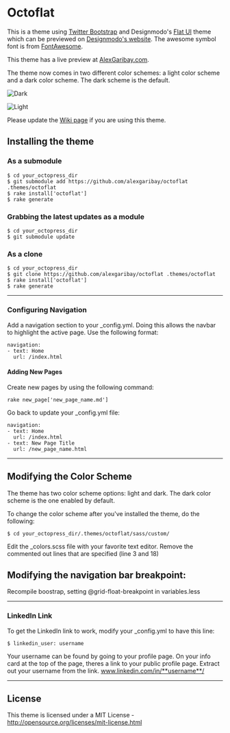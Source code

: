 Octoflat
======

This is a theme using [Twitter Bootstrap](http://twitter.github.io/bootstrap/) and Designmodo's [Flat UI](https://github.com/designmodo/Flat-UI) theme which can be previewed on [Designmodo's website](http://designmodo.com/flat-free/). The awesome symbol font is from [FontAwesome](http://fontawesome.io).

This theme has a live preview at [AlexGaribay.com](http://alexgaribay.com).

The theme now comes in two different color schemes: a light color scheme and a dark color scheme. The dark scheme is the default.

![Dark](https://dl.dropboxusercontent.com/u/11594277/octoflat/dark.png)

![Light](https://dl.dropboxusercontent.com/u/11594277/octoflat/light.png)

Please update the [Wiki page](https://github.com/alexgaribay/octoflat/wiki/Sites-Using-Octoflat) if you are using this theme.

## Installing the theme

### As a submodule ###

````
$ cd your_octopress_dir
$ git submodule add https://github.com/alexgaribay/octoflat .themes/octoflat
$ rake install['octoflat']
$ rake generate
````

### Grabbing the latest updates as a module ####

````
$ cd your_octopress_dir
$ git submodule update
````

### As a clone ###
````
$ cd your_octopress_dir
$ git clone https://github.com/alexgaribay/octoflat .themes/octoflat
$ rake install['octoflat']
$ rake generate
````

---------

### Configuring Navigation ###
Add a navigation section to your _config.yml. Doing this allows the navbar to highlight the active page. Use the following format:

````
navigation:
- text: Home
  url: /index.html
````

#### Adding New Pages ####

Create new pages by using the following command:

````
rake new_page['new_page_name.md']
````

Go back to update your _config.yml file:

````
navigation:
- text: Home
  url: /index.html
- text: New Page Title
  url: /new_page_name.html
````

---------

## Modifying the Color Scheme ##

The theme has two color scheme options: light and dark. The dark color scheme is the one enabled by default.

To change the color scheme after you've installed the theme, do the following:

````
$ cd your_octopress_dir/.themes/octoflat/sass/custom/
````
Edit the _colors.scss file with your favorite text editor.
Remove the commented out lines that are specified (line 3 and 18)

## Modifying the navigation bar breakpoint:
Recompile boostrap, setting @grid-float-breakpoint in variables.less

---------

### LinkedIn Link ###

To get the LinkedIn link to work, modify your _config.yml to have this line:

````
$ linkedin_user: username
````
Your username can be found by going to your profile page. On your info card at the top of the page, theres a link to your public profile page. 
Extract out your username from the link.
www.linkedin.com/in/**username**/

---------

## License ##
This theme is licensed under a MIT License - http://opensource.org/licenses/mit-license.html
